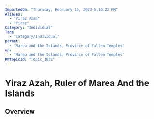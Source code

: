```yaml
---
ImportedOn: "Thursday, February 16, 2023 6:10:23 PM"
Aliases:
  - "Yiraz Azah"
  - "Yiraz"
Category: "Individual"
Tags:
  - "Category/Individual"
parent:
  - "Marea and the Islands, Province of Fallen Temples"
up:
  - "Marea and the Islands, Province of Fallen Temples"
RWtopicId: "Topic_1832"
---
```

# Yiraz Azah, Ruler of Marea And the Islands
## Overview
